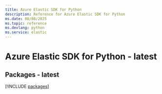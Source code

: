```yaml
---
title: Azure Elastic SDK for Python
description: Reference for Azure Elastic SDK for Python
ms.date: 08/08/2025
ms.topic: reference
ms.devlang: python
ms.service: elastic
---
```

# Azure Elastic SDK for Python - latest
## Packages - latest
[!INCLUDE [packages](elastic-index.md)]